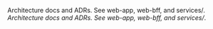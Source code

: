 Architecture docs and ADRs. See web-app, web-bff, and services/*.
Architecture docs and ADRs. See web-app, web-bff, and services/*.
